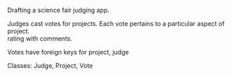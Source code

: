 Drafting a science fair judging app.

Judges cast votes for projects.
Each vote pertains to a particular aspect of project.  
    rating with comments.

Votes have foreign keys for project, judge

Classes: Judge, Project, Vote
